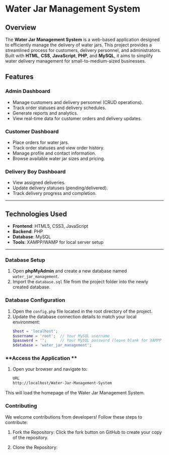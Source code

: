 # **Water Jar Management System**

## **Overview**
The **Water Jar Management System** is a web-based application designed to efficiently manage the delivery of water jars. This project provides a streamlined process for customers, delivery personnel, and administrators. Built with **HTML**, **CSS**, **JavaScript**, **PHP**, and **MySQL**, it aims to simplify water delivery management for small-to-medium-sized businesses.



## **Features**

### **Admin Dashboard**
- Manage customers and delivery personnel (CRUD operations).
- Track order statuses and delivery schedules.
- Generate reports and analytics.
- View real-time data for customer orders and delivery updates.

### **Customer Dashboard**
- Place orders for water jars.
- Track order statuses and view order history.
- Manage profile and contact information.
- Browse available water jar sizes and pricing.

### **Delivery Boy Dashboard**
- View assigned deliveries.
- Update delivery statuses (pending/delivered).
- Track delivery progress and completion.

---

## **Technologies Used**
- **Frontend**: HTML5, CSS3, JavaScript
- **Backend**: PHP
- **Database**: MySQL
- **Tools**: XAMPP/WAMP for local server setup

---


### **Database Setup**
1. Open **phpMyAdmin** and create a new database named `water_jar_management`.
2. Import the `database.sql` file from the project folder into the newly created database.

### **Database Configuration**
1. Open the `config.php` file located in the root directory of the project.
2. Update the database connection details to match your local environment:
   ```php
   $host = 'localhost';
   $username = 'root';  // Your MySQL username
   $password = '';      // Your MySQL password (leave blank for XAMPP default)
   $database = 'water_jar_management';


### **Access the Application **
1. Open your browser and navigate to:
   ```bash
   URL
   http://localhost/Water-Jar-Management-System

This will load the homepage of the Water Jar Management System.
### **Contributing** 
We welcome contributions from developers! Follow these steps to contribute:

1. Fork the Repository: Click the fork button on GitHub to create your copy of the repository.

2. Clone the Repository:
